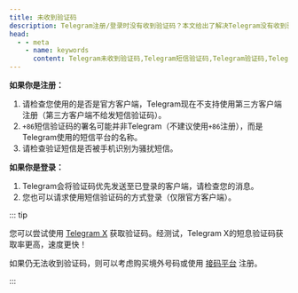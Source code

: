 ```yaml
---
title: 未收到验证码
description: Telegram注册/登录时没有收到验证码？本文给出了解决Telegram没有收到验证码的解决方法，希望对您有所帮助。
head:
  - - meta
    - name: keywords
      content: Telegram未收到验证码,Telegram短信验证码,Telegram验证码,Telegram注册,TG未收到验证码,TG短信验证码,TG验证码,TG注册,电报未收到验证码,电报短信验证码,电报验证码,电报注册
---
```


**如果你是注册：**

1. 请检查您使用的是否是官方客户端，Telegram现在不支持使用第三方客户端注册（第三方客户端不给发短信验证码）。
2. `+86`短信验证码的署名可能并非Telegram（不建议使用`+86`注册），而是Telegram使用的短信平台的名称。
3. 请检查验证短信是否被手机识别为骚扰短信。

**如果你是登录：**

1. Telegram会将验证码优先发送至已登录的客户端，请检查您的消息。
2. 您也可以请求使用短信验证码的方式登录（仅限官方客户端）。

::: tip

您可以尝试使用 [Telegram X](https://play.google.com/store/apps/details?id=org.thunderdog.challegram) 获取验证码。经测试，Telegram X的短息验证码获取率更高，速度更快！

如果仍无法收到验证码，则可以考虑购买境外号码或使用 [接码平台](https://sms-activate.org/?ref=3073106) 注册。

:::
